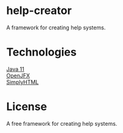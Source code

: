 # help-creator
A framework for creating help systems.

# Technologies
[Java 11](https://openjdk.java.net/projects/jdk/11/) \
[OpenJFX](https://openjfx.io/) \
[SimplyHTML](https://sourceforge.net/projects/simplyhtml/)

# License
A free framework for creating help systems.
